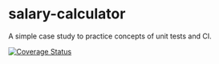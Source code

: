 # salary-calculator
A simple case study to practice concepts of unit tests and CI.

[![Coverage Status](https://coveralls.io/repos/github/tgwow/salary-calculator/badge.svg?branch=master)](https://coveralls.io/github/tgwow/salary-calculator?branch=master)
